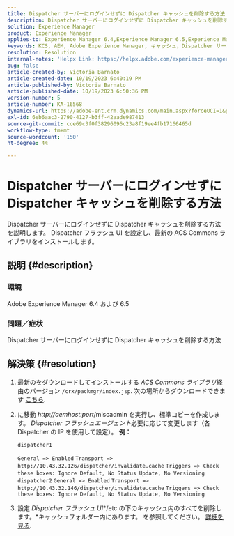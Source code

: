 ```yaml
---
title: Dispatcher サーバーにログインせずに Dispatcher キャッシュを削除する方法
description: Dispatcher サーバーにログインせずに Dispatcher キャッシュを削除する方法を説明します。
solution: Experience Manager
product: Experience Manager
applies-to: Experience Manager 6.4,Experience Manager 6.5,Experience Manager
keywords: KCS, AEM, Adobe Experience Manager, キャッシュ，Dispatcher サーバー
resolution: Resolution
internal-notes: 'Helpx Link: https://helpx.adobe.com/experience-manager/kb/How-to-delete-the-dispatcher-cache-without-logging-into-the-Dispatchers-AEM.html'
bug: false
article-created-by: Victoria Barnato
article-created-date: 10/19/2023 6:40:19 PM
article-published-by: Victoria Barnato
article-published-date: 10/19/2023 6:50:36 PM
version-number: 5
article-number: KA-16568
dynamics-url: https://adobe-ent.crm.dynamics.com/main.aspx?forceUCI=1&pagetype=entityrecord&etn=knowledgearticle&id=94f206ee-ae6e-ee11-8df0-6045bd006793
exl-id: 6eb6aac3-2790-4127-b3ff-42aade987413
source-git-commit: cce69c3f0f38296096c23a8f19ee4fb17166465d
workflow-type: tm+mt
source-wordcount: '150'
ht-degree: 4%

---
```


# Dispatcher サーバーにログインせずに Dispatcher キャッシュを削除する方法


Dispatcher サーバーにログインせずに Dispatcher キャッシュを削除する方法を説明します。 Dispatcher フラッシュ UI を設定し、最新の ACS Commons ライブラリをインストールします。

## 説明 {#description}


### <b>環境</b>

Adobe Experience Manager 6.4 および 6.5



### <b>問題／症状</b>

Dispatcher サーバーにログインせずに Dispatcher キャッシュを削除する方法


## 解決策 {#resolution}


1. 最新のをダウンロードしてインストールする *ACS Commons ライブラリ*&#x200B;経由のバージョン `/crx/packmgr/index.jsp`. 次の場所からダウンロードできます [こちら](https://github.com/Adobe-Consulting-Services/acs-aem-commons/releases).
2. に移動 *http://aemhost:port*/miscadmin を実行し、標準コピーを作成します。 *Dispatcher フラッシュエージェント*必要に応じて変更します（各 Dispatcher の IP を使用して設定）。
   <b>例：</b>



   ```
   dispatcher1
   ```


   `General => Enabled`
   `Transport => http://10.43.32.126/dispatcher/invalidate.cache`
   `Triggers => Check these boxes: Ignore Default, No Status Update, No Versioning`
   ` `
   `dispatcher2`
   `General => Enabled`
   `Transport => http://10.43.32.146/dispatcher/invalidate.cache`
   `Triggers => Check these boxes: Ignore Default, No Status Update, No Versioning`
3. 設定 *Dispatcher フラッシュ UI**/etc の下のキャッシュ内のすべてを削除します。*キャッシュフォルダー内にあります。 を参照してください。 [詳細を見る](https://adobe-consulting-services.github.io/acs-aem-commons/features/dispatcher-flush-ui/index.html).
